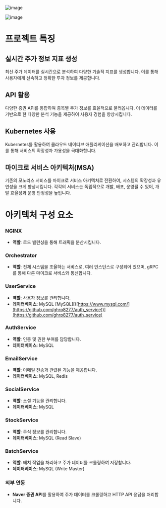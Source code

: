 ![image](https://github.com/user-attachments/assets/d959759f-bd80-4182-ab76-739423653e77)

![image](https://github.com/user-attachments/assets/b37b8dda-5374-46e3-8a6a-2c491eaf1504)


# 프로젝트 특징

## **실시간 주가 정보 지표 생성**
최신 주가 데이터를 실시간으로 분석하여 다양한 기술적 지표를 생성합니다. 이를 통해 사용자에게 신속하고 정확한 투자 정보를 제공합니다.

## **API 활용**
다양한 증권 API를 통합하여 종목별 주가 정보를 효율적으로 불러옵니다. 이 데이터를 기반으로 한 다양한 분석 기능을 제공하여 사용자 경험을 향상시킵니다.

## **Kubernetes 사용**
Kubernetes를 활용하여 클라우드 네이티브 애플리케이션을 배포하고 관리합니다. 이를 통해 서비스의 확장성과 가용성을 극대화합니다.

## **마이크로 서비스 아키텍처(MSA)**
기존의 모노리스 서비스를 마이크로 서비스 아키텍처로 전환하여, 시스템의 확장성과 유연성을 크게 향상시킵니다. 각각의 서비스는 독립적으로 개발, 배포, 운영될 수 있어, 개발 효율성과 운영 안정성을 높입니다.

# 아키텍처 구성 요소

### NGINX
- **역할**: 로드 밸런싱을 통해 트래픽을 분산시킵니다.

### Orchestrator
- **역할**: 전체 시스템을 조율하는 서비스로, 여러 인스턴스로 구성되어 있으며, gRPC를 통해 다른 마이크로 서비스와 통신합니다.

### UserService
- **역할**: 사용자 정보를 관리합니다.
- **데이터베이스**: MySQL
[MySQL][([https://www.mysql.com/](https://github.com/ghrp8277/auth_service))](https://github.com/ghrp8277/auth_service)
### AuthService
- **역할**: 인증 및 권한 부여를 담당합니다.
- **데이터베이스**: MySQL

### EmailService
- **역할**: 이메일 전송과 관련된 기능을 제공합니다.
- **데이터베이스**: MySQL, Redis

### SocialService
- **역할**: 소셜 기능을 관리합니다.
- **데이터베이스**: MySQL

### StockService
- **역할**: 주식 정보를 관리합니다.
- **데이터베이스**: MySQL (Read Slave)

### BatchService
- **역할**: 배치 작업을 처리하고 주가 데이터를 크롤링하여 저장합니다.
- **데이터베이스**: MySQL (Write Master)

### 외부 연동
- **Naver 증권 API**를 활용하여 주가 데이터를 크롤링하고 HTTP API 응답을 처리합니다.
